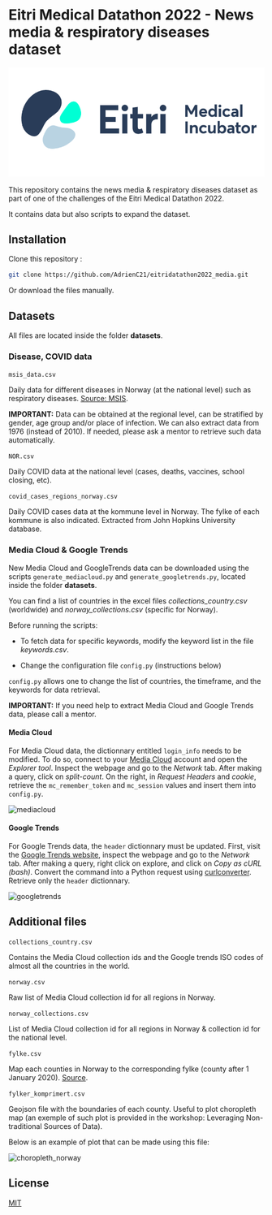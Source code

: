 # Eitri Medical Datathon 2022 - News media & respiratory diseases dataset

![eitrilogo](https://raw.githubusercontent.com/AdrienC21/eitridatathon2022_media/master/images/eitrilogo.png)

This repository contains the news media & respiratory diseases dataset as part of one of the challenges of the Eitri Medical Datathon 2022.

It contains data but also scripts to expand the dataset.

## Installation

Clone this repository :

```bash
git clone https://github.com/AdrienC21/eitridatathon2022_media.git
```

Or download the files manually.

## Datasets

All files are located inside the folder **datasets**.

### Disease, COVID data

```msis_data.csv```

Daily data for different diseases in Norway (at the national level) such as respiratory diseases. [Source: MSIS](http://msis.no).

**IMPORTANT:** Data can be obtained at the regional level, can be stratified by gender, age group and/or place of infection. We can also extract data from 1976 (instead of 2010). If needed, please ask a mentor to retrieve such data automatically.

```NOR.csv```

Daily COVID data at the national level (cases, deaths, vaccines, school closing, etc).

```covid_cases_regions_norway.csv```

Daily COVID cases data at the kommune level in Norway. The fylke of each kommune is also indicated. Extracted from John Hopkins University database.

### Media Cloud & Google Trends

New Media Cloud and GoogleTrends data can be downloaded using the scripts ```generate_mediacloud.py``` and ```generate_googletrends.py```, located inside the folder **datasets**.

You can find a list of countries in the excel files *collections_country.csv* (worldwide) and *norway_collections.csv* (specific for Norway).

Before running the scripts:

- To fetch data for specific keywords, modify the keyword list in the file *keywords.csv*.

- Change the configuration file ```config.py``` (instructions below)

```config.py``` allows one to change the list of countries, the timeframe, and the keywords for data retrieval.

**IMPORTANT:** If you need help to extract Media Cloud and Google Trends data, please call a mentor.

#### Media Cloud

For Media Cloud data, the dictionnary entitled ```login_info``` needs to be modified. To do so, connect to your [Media Cloud](https://mediacloud.org/) account and open the *Explorer tool*. Inspect the webpage and go to the *Network* tab. After making a query, click on *split-count*. On the right, in *Request Headers* and *cookie*, retrieve the ```mc_remember_token``` and ```mc_session``` values and insert them into ```config.py```.

![mediacloud](https://raw.githubusercontent.com/AdrienC21/eitridatathon2022_media/master/images/mediacloud.png)

#### Google Trends

For Google Trends data, the ```header``` dictionnary must be updated. First, visit the [Google Trends website](https://trends.google.com/trends/?geo=US), inspect the webpage and go to the *Network* tab. After making a query, right click on explore, and click on *Copy as cURL (bash)*. Convert the command into a Python request using [curlconverter](https://curlconverter.com/). Retrieve only the ```header``` dictionnary.

![googletrends](https://raw.githubusercontent.com/AdrienC21/eitridatathon2022_media/master/images/ggtrends.png)

## Additional files

```collections_country.csv```

Contains the Media Cloud collection ids and the Google trends ISO codes of almost all the countries in the world.

```norway.csv```

Raw list of Media Cloud collection id for all regions in Norway.

```norway_collections.csv```

List of Media Cloud collection id for all regions in Norway & collection id for the national level.

```fylke.csv```

Map each counties in Norway to the corresponding fylke (county after 1 January 2020). [Source](https://en.wikipedia.org/wiki/Counties_of_Norway).

```fylker_komprimert.csv```

Geojson file with the boundaries of each county. Useful to plot choropleth map (an exemple of such plot is provided in the workshop: Leveraging Non-traditional Sources of Data).

Below is an example of plot that can be made using this file:

![choropleth_norway](https://raw.githubusercontent.com/AdrienC21/eitridatathon2022_media/master/images/choropleth_norway.png)

## License

[MIT](https://choosealicense.com/licenses/mit/)
